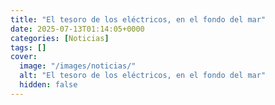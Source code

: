 ```yaml
---
title: "El tesoro de los eléctricos, en el fondo del mar"
date: 2025-07-13T01:14:05+0000
categories: [Noticias]
tags: []
cover:
  image: "/images/noticias/"
  alt: "El tesoro de los eléctricos, en el fondo del mar"
  hidden: false
---
```



